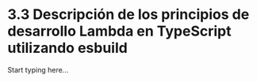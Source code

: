 # 3.3 Descripción de los principios de desarrollo Lambda en TypeScript utilizando esbuild

Start typing here...